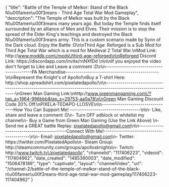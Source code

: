 {
    "title": "Battle of the Temple of Melkor: Stand of the Black N\u00famen\u00f3reans - Third Age Total War Mod Gameplay",
    "description": "The Temple of Melkor was built by the Black N\u00famen\u00f3reans many years ago.  But today the Temple finds itself surrounded by an alliance of Men and Elves.  Their mission is to stop the spread of the Elder King's teachings and destroyed the Black N\u00famen\u00f3reans army.  This is a custom scenario made by Synn of the Dark cloud.  Enjoy the Battle :D\n\nThird Age: Reforged is a Sub Mod for Third Age Total War which is a mod for Medieval 2 Total War.\nMod Link: http:\/\/www.moddb.com\/mods\/third-age-reforged\n\nReforged Discord Link: https:\/\/discordapp.com\/invite\/rnNXfDd  \n\n\nIf you enjoyed the video don't forget to Like and Leave a comment :D\n\n-----------------------------------------PA Merchandise----------------------------------------------\n\nRepresent the Knight's of Apollo!\nBuy a T-shirt Here: http:\/\/shop.spreadshirt.com\/pixelatedapollo\/\n\n---------------------------------------------------------------------------------------------------------------\nGreen Man Gaming Link:\nhttp:\/\/www.greenmangaming.com\/?tap_a=1964-996bbb&tap_s=29753-aa0a78\n\nGreen Man Gaming Discount Code 20% Off:\nPIXELA-TEDAPO-LLOSVE\n\n----------------------------------How You Can Support Me! -----------------------------------\n\n- Like, share and leave a comment :D\n- Turn OFF adblock or whitelist my channel\n- Buy a Game from Green Man Gaming (Use the Link Above) \n- Send me a GREAT battle Replay: pixelatedapollo@gmail.com\n\n------------------------------------------Connect With Me!-----------------------------------------\n\n- Email: pixelatedapollo@gmail.com\n- Twitter: https:\/\/twitter.com\/PixelatedApollo\n- Steam Group:  http:\/\/steamcommunity.com\/groups\/apollosknights\n- Twitch: http:\/\/www.twitch.tv\/pixelatedapollo",
    "channelid": "117406223",
    "videoid": "117404962",
    "date_created": "1485360003",
    "date_modified": "1506478189",
    "type": "captivate",
    "layout": "channelVideo",
    "url": "\/channel-2\/battle-of-the-temple-of-melkor-stand-of-the-black-n\u00famen\u00f3reans-third-age-total-war-mod-gameplay\/117406223-117404962"
}
